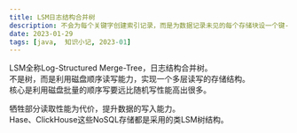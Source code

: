 ```yaml
---
title: LSM日志结构合并树
description: 不会为每个关键字创建索引记录，而是为数据记录未见的每个存储块设一个键-指针对，存储块意味着块内存储单元连续。
date: 2023-01-29
tags: [java,  知识小记, 2023-01]
---
```


LSM全称Log-Structured Merge-Tree，日志结构合并树。  
不是树，而是利用磁盘顺序读写能力，实现一个多层读写的存储结构。  
核心是利用磁盘批量的顺序写要远比随机写性能高出很多。  

牺牲部分读取性能为代价，提升数据的写入能力。  
Hase、ClickHouse这些NoSQL存储都是采用的类LSM树结构。
